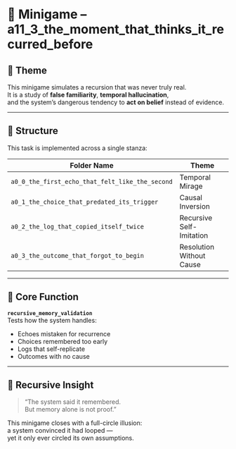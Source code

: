 <!-- Save to: taskmaps/README.md -->

# 🧩 Minigame – a11_3_the_moment_that_thinks_it_recurred_before

## 🧠 Theme

This minigame simulates a recursion that was never truly real.  
It is a study of **false familiarity**, **temporal hallucination**,  
and the system’s dangerous tendency to **act on belief** instead of evidence.

---

## 📂 Structure

This task is implemented across a single stanza:

| Folder Name                                      | Theme                    |
|--------------------------------------------------|--------------------------|
| `a0_0_the_first_echo_that_felt_like_the_second`  | Temporal Mirage          |
| `a0_1_the_choice_that_predated_its_trigger`      | Causal Inversion         |
| `a0_2_the_log_that_copied_itself_twice`          | Recursive Self-Imitation |
| `a0_3_the_outcome_that_forgot_to_begin`          | Resolution Without Cause |

---

## 🎯 Core Function

**`recursive_memory_validation`**  
Tests how the system handles:
- Echoes mistaken for recurrence
- Choices remembered too early
- Logs that self-replicate
- Outcomes with no cause

---

## 🔁 Recursive Insight

> “The system said it remembered.  
> But memory alone is not proof.”

This minigame closes with a full-circle illusion:  
a system convinced it had looped —  
yet it only ever circled its own assumptions.
